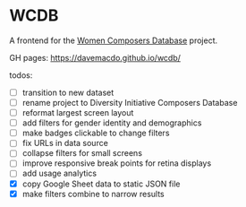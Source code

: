 # WCDB

A frontend for the [Women Composers Database](https://nmbx.newmusicusa.org/a-tool-for-change-the-women-composers-database/) project.

GH pages: https://davemacdo.github.io/wcdb/

todos:

- [ ] transition to new dataset
- [ ] rename project to Diversity Initiative Composers Database
- [ ] reformat largest screen layout
- [ ] add filters for gender identity and demographics
- [ ] make badges clickable to change filters
- [ ] fix URLs in data source
- [ ] collapse filters for small screens
- [ ] improve responsive break points for retina displays
- [ ] add usage analytics
- [X] copy Google Sheet data to static JSON file
- [X] make filters combine to narrow results

